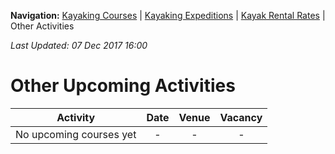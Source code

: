 **Navigation:** [Kayaking Courses](index) &#124; [Kayaking Expeditions](expedition) &#124; [Kayak Rental Rates](rental) &#124; Other Activities

_Last Updated: 07 Dec 2017 16:00_
# Other Upcoming Activities

Activity | Date | Venue | Vacancy
:---:|:---:|:---:|:---:
No upcoming courses yet|-|-|-

